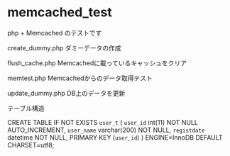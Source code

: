memcached_test
=============
php + Memcached のテストです

create_dummy.php
ダミーデータの作成

flush_cache.php
Memcachedに載っているキャッシュをクリア

memtest.php
Memcachedからのデータ取得テスト

update_dummy.php
DB上のデータを更新


テーブル構造

CREATE TABLE IF NOT EXISTS `user_t` (
  `user_id` int(11) NOT NULL AUTO_INCREMENT,
  `user_name` varchar(200) NOT NULL,
  `registdate` datetime NOT NULL,
  PRIMARY KEY (`user_id`)
) ENGINE=InnoDB  DEFAULT CHARSET=utf8;
